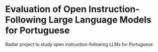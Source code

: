 # Evaluation of Open Instruction-Following Large Language Models for Portuguese
Radiar project to study open instruction-following LLMs for Portuguese

